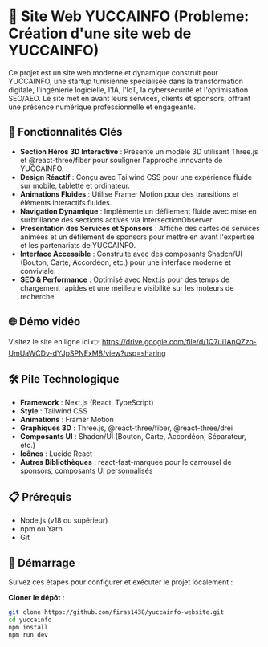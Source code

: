 # 🌟 Site Web YUCCAINFO (Probleme: Création d'une site web de YUCCAINFO)

Ce projet est un site web moderne et dynamique construit pour YUCCAINFO, une startup tunisienne spécialisée dans la transformation digitale, l'ingénierie logicielle, l'IA, l'IoT, la cybersécurité et l'optimisation SEO/AEO. Le site met en avant leurs services, clients et sponsors, offrant une présence numérique professionnelle et engageante.

## 🚀 Fonctionnalités Clés

- **Section Héros 3D Interactive** : Présente un modèle 3D utilisant Three.js et @react-three/fiber pour souligner l'approche innovante de YUCCAINFO.
- **Design Réactif** : Conçu avec Tailwind CSS pour une expérience fluide sur mobile, tablette et ordinateur.
- **Animations Fluides** : Utilise Framer Motion pour des transitions et éléments interactifs fluides.
- **Navigation Dynamique** : Implémente un défilement fluide avec mise en surbrillance des sections actives via IntersectionObserver.
- **Présentation des Services et Sponsors** : Affiche des cartes de services animées et un défilement de sponsors pour mettre en avant l'expertise et les partenariats de YUCCAINFO.
- **Interface Accessible** : Construite avec des composants Shadcn/UI (Bouton, Carte, Accordéon, etc.) pour une interface moderne et conviviale.
- **SEO & Performance** : Optimisé avec Next.js pour des temps de chargement rapides et une meilleure visibilité sur les moteurs de recherche.

## 🌐 Démo vidéo

Visitez le site en ligne ici 👉 https://drive.google.com/file/d/1Q7ui1AnQZzo-UmUaWCDv-dYJpSPNExM8/view?usp=sharing

## 🛠️ Pile Technologique

- **Framework** : Next.js (React, TypeScript)
- **Style** : Tailwind CSS
- **Animations** : Framer Motion
- **Graphiques 3D** : Three.js, @react-three/fiber, @react-three/drei
- **Composants UI** : Shadcn/UI (Bouton, Carte, Accordéon, Séparateur, etc.)
- **Icônes** : Lucide React
- **Autres Bibliothèques** : react-fast-marquee pour le carrousel de sponsors, composants UI personnalisés

## 📋 Prérequis

- Node.js (v18 ou supérieur)
- npm ou Yarn
- Git

## 🏁 Démarrage

Suivez ces étapes pour configurer et exécuter le projet localement :

**Cloner le dépôt** :
   ```bash
   git clone https://github.com/firas1438/yuccainfo-website.git
   cd yuccainfo
   npm install
   npm run dev
   ```
